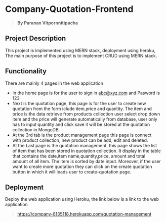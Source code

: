 # Company-Quotation-Frontend

>**By Paranan Vitpornnitipacha**

## Project Description
This project is implemented using MERN stack, deployment using heroku, The main purpose of this project is to implement CRUD using MERN stack. 

## Functionality
There are mainly 4 pages in the web application
- In the home page is for the user to sign in abc@xyz.com and Pasword is 123
- Next is the quotation page, this page is for the user to create new quotation from the form iclude item,price and quantity. The item and price is the data retrieve from products collection user select drop down item and the price will generate automatically from database, user only has to input quantity and click save it will be stored at the quotation collection in MongoDB.
- At the 3rd tab is the product management page this page is connect with product collection, new product can be add, edit and deleted.
- At the Last page is the quotation management, this page shows the list of item that has been stored in quotation collection. It display in the table that contains the date,item name,quantity,price, amount and total amount of all item. The item is sorted by date input. Moreover, if the user want to create more quotation they can click on the create quotation button in which it will leads user to create-quotation page.
## Deployment
Deploy the web application using Heroku, the link below is a link to the web application
> https://company-6135118.herokuapp.com/quotation-management
